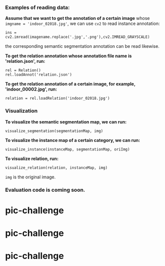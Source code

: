 ### Examples of reading data:
**Assume that we want to get the annotation of a certain image** whose `imgname = 'indoor_02018.jpg'`, we can use `cv2` to read instance annotation: 

	ins = cv2.imread(imagename.replace('.jpg','.png'),cv2.IMREAD_GRAYSCALE)

the corresponding semantic segmentation annotation can be read likewise.

**To get the relation annotation whose annotation file name is 'relation.json', run:**

	rel = Relation()
	rel.loadAnnot('relation.json')

**To get the relation annotation of a certain image, for example, 'indoor_00002.jpg', run:**

	relation = rel.loadRelation('indoor_02018.jpg')




### Visualization
**To visualize the semantic segmentation map, we can run:**

	visualize_segmentation(segmentationMap, img)

**To visualize the instance map of a certain category, we can run:**

	visualize_instance(instanceMap, segmentationMap, oriImg)


**To visualize relation, run:**

	visualize_relation(relation, instanceMap, img)

`img` is the original image.

### Evaluation code is coming soon.


# pic-challenge
# pic-challenge
# pic-challenge
